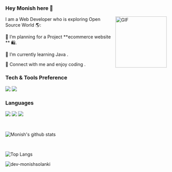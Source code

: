 ### Hey Monish here 👋
<img align="right" alt="GIF" height="160px" src="https://media.giphy.com/media/du3J3cXyzhj75IOgvA/giphy.gif" />

I am a  Web Developer who is exploring Open Source World 🌎: 
 
 🔭 I’m planning for a Project **ecommerce website ** 🛍️.
 
 🌱 I’m currently learning Java .

 🤙 Connect with me and enjoy coding .

 

 ### Tech & Tools Preference
 <img src="https://img.shields.io/badge/-Bootstrap-563D7C?style=flat&logo=bootstrap&logoColor=white">
 <img src="http://img.shields.io/badge/-Github-000000?style=flat&logo=github&logoColor=FFFFFF">

 ### Languages

 <img src="http://img.shields.io/badge/-Java-F89820?style=flat&logo=java&logoColor=white"> <img src="https://img.shields.io/badge/-C%20&%20C++-659ad2?style=flat&logo=c%2B%2B&logoColor=ffffff"> <img src="https://img.shields.io/badge/-Python-black?style=flat&logo=python&logoColor=white"> 


<br>


![Monish's github stats](https://github-readme-stats.vercel.app/api?username=dev-monishsolanki&count_private=true&show_icons=true&theme=radical&include_all_commits=true)

<br>

![Top Langs](https://github-readme-stats.vercel.app/api/top-langs/?username=dev-monishsolanki&theme=radical)

<p><img align="center" src="https://github-readme-streak-stats.herokuapp.com/?user=dev-monishsolanki&" alt="dev-monishsolanki" /></p>
<br>

